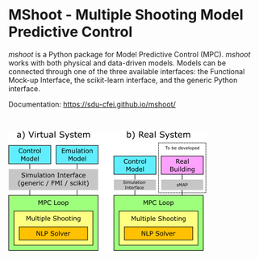 # MShoot - Multiple Shooting Model Predictive Control

*mshoot* is a Python package for Model Predictive Control (MPC). *mshoot* works with both physical and data-driven models. Models can be connected through one of the three available interfaces: the Functional Mock-up Interface, the scikit-learn interface, and the generic Python interface.

Documentation: https://sdu-cfei.github.io/mshoot/

<br>

![Architecture](/docs/_images/architecture.png)


